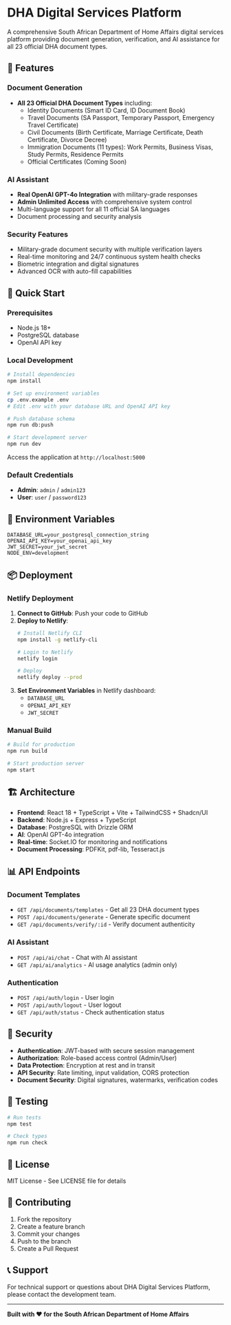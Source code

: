 # DHA Digital Services Platform

A comprehensive South African Department of Home Affairs digital services platform providing document generation, verification, and AI assistance for all 23 official DHA document types.

## 🎯 Features

### Document Generation
- **All 23 Official DHA Document Types** including:
  - Identity Documents (Smart ID Card, ID Document Book)
  - Travel Documents (SA Passport, Temporary Passport, Emergency Travel Certificate)
  - Civil Documents (Birth Certificate, Marriage Certificate, Death Certificate, Divorce Decree)
  - Immigration Documents (11 types): Work Permits, Business Visas, Study Permits, Residence Permits
  - Official Certificates (Coming Soon)

### AI Assistant
- **Real OpenAI GPT-4o Integration** with military-grade responses
- **Admin Unlimited Access** with comprehensive system control
- Multi-language support for all 11 official SA languages
- Document processing and security analysis

### Security Features
- Military-grade document security with multiple verification layers
- Real-time monitoring and 24/7 continuous system health checks
- Biometric integration and digital signatures
- Advanced OCR with auto-fill capabilities

## 🚀 Quick Start

### Prerequisites
- Node.js 18+ 
- PostgreSQL database
- OpenAI API key

### Local Development
```bash
# Install dependencies
npm install

# Set up environment variables
cp .env.example .env
# Edit .env with your database URL and OpenAI API key

# Push database schema
npm run db:push

# Start development server
npm run dev
```

Access the application at `http://localhost:5000`

### Default Credentials
- **Admin**: `admin` / `admin123`
- **User**: `user` / `password123`

## 🔧 Environment Variables

```env
DATABASE_URL=your_postgresql_connection_string
OPENAI_API_KEY=your_openai_api_key
JWT_SECRET=your_jwt_secret
NODE_ENV=development
```

## 📦 Deployment

### Netlify Deployment

1. **Connect to GitHub**: Push your code to GitHub
2. **Deploy to Netlify**: 
   ```bash
   # Install Netlify CLI
   npm install -g netlify-cli
   
   # Login to Netlify
   netlify login
   
   # Deploy
   netlify deploy --prod
   ```
3. **Set Environment Variables** in Netlify dashboard:
   - `DATABASE_URL`
   - `OPENAI_API_KEY` 
   - `JWT_SECRET`

### Manual Build
```bash
# Build for production
npm run build

# Start production server
npm start
```

## 🏗️ Architecture

- **Frontend**: React 18 + TypeScript + Vite + TailwindCSS + Shadcn/UI
- **Backend**: Node.js + Express + TypeScript
- **Database**: PostgreSQL with Drizzle ORM
- **AI**: OpenAI GPT-4o integration
- **Real-time**: Socket.IO for monitoring and notifications
- **Document Processing**: PDFKit, pdf-lib, Tesseract.js

## 📊 API Endpoints

### Document Templates
- `GET /api/documents/templates` - Get all 23 DHA document types
- `POST /api/documents/generate` - Generate specific document
- `GET /api/documents/verify/:id` - Verify document authenticity

### AI Assistant  
- `POST /api/ai/chat` - Chat with AI assistant
- `GET /api/ai/analytics` - AI usage analytics (admin only)

### Authentication
- `POST /api/auth/login` - User login
- `POST /api/auth/logout` - User logout
- `GET /api/auth/status` - Check authentication status

## 🔐 Security

- **Authentication**: JWT-based with secure session management
- **Authorization**: Role-based access control (Admin/User)
- **Data Protection**: Encryption at rest and in transit
- **API Security**: Rate limiting, input validation, CORS protection
- **Document Security**: Digital signatures, watermarks, verification codes

## 🧪 Testing

```bash
# Run tests
npm test

# Check types
npm run check
```

## 📝 License

MIT License - See LICENSE file for details

## 🤝 Contributing

1. Fork the repository
2. Create a feature branch
3. Commit your changes
4. Push to the branch
5. Create a Pull Request

## 📞 Support

For technical support or questions about DHA Digital Services Platform, please contact the development team.

---

**Built with ❤️ for the South African Department of Home Affairs**